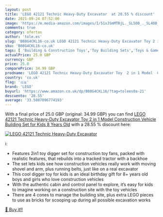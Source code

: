 ```yaml
---
layout: post
title: 'LEGO 42121 Technic Heavy-Duty Excavator  at 28.55 % discount'
date: 2021-09-24 07:52:00
image: 'https://m.media-amazon.com/images/I/51xJSmMTRjL._SL500_._SL400_.jpg'
comments: true
category: ofertas
author: 'tole.es'
slug: 'B08G4CKL16-co.uk LEGO 42121 Technic Heavy-Duty Excavator Toy 2 in 1...'
sku: 'B08G4CKL16-co.uk'
tags: [ 'Building & Construction Toys','Toy Building Sets','Toys & Games','Toys Store','lego', ]
actualPrice: 25.0 GBP
currency: GBP
price: 25.0
comparePrice: 34.99 GBP
prodname: 'LEGO 42121 Technic Heavy-Duty Excavator Toy  2 in 1 Model  Construction Vehicle Building Set for Kids 8 Years Old'
country: 'co.uk'
flag: '🇬🇧'
brand: 'LEGO'
buyurl: 'https://www.amazon.co.uk/dp/B08G4CKL16/?tag=tolees0a-21'
descuento: '28.55'
average: '33.5087096774193'
---
```


With a final price of 25.0 GBP (original: 34.99 GBP) you can find [LEGO 42121 Technic Heavy-Duty Excavator Toy  2 in 1 Model  Construction Vehicle Building Set for Kids 8 Years Old](https://www.amazon.co.uk/dp/B08G4CKL16/?tag=tolees0a-21) with a  28.55 % discount here:

[![LEGO 42121 Technic Heavy-Duty Excavator ](https://m.media-amazon.com/images/I/51xJSmMTRjL._SL500_._SL400_.jpg)](https://www.amazon.co.uk/dp/B08G4CKL16/?tag=tolees0a-21)

ℹ️:

- Features 2in1 toy digger set for construction toy fans, packed with realistic features, that rebuilds into a tracked tractor with a backhoe
- The set lets kids see how construction vehicles really work with moving shovel and arm, plus running belts, just like on a real excavator
- This cool digger toy for kids is an ideal birthday gift for 8+ years old boys and girls who love construction vehicles
- With the authentic cabin and control panel to explore, it’s easy for kids to imagine working on a construction site with the toy vehicles
- There are 4 cones to manage the building site, plus extra LEGO pieces to use as bricks for scooping up during all possible excavation works

[🛒 Buy it!!](https://www.amazon.co.uk/dp/B08G4CKL16/?tag=tolees0a-21)
